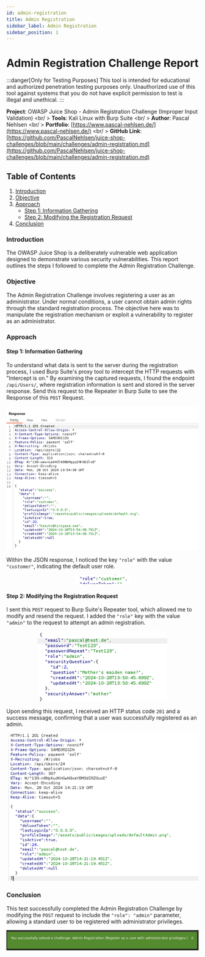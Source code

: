 ```yaml
---
id: admin-registration
title: Admin Registration
sidebar_label: Admin Registration
sidebar_position: 1
---
```


# Admin Registration Challenge Report

:::danger[Only for Testing Purposes]
This tool is intended for educational and authorized penetration testing purposes only. Unauthorized use of this tool against systems that you do not have explicit permission to test is illegal and unethical.
:::

**Project**: OWASP Juice Shop - Admin Registration Challenge (Improper Input Validation) <br/ >
**Tools**: Kali Linux with Burp Suite <br/ >
**Author**: Pascal Nehlsen <br/ >
**Portfolio**: [https://www.pascal-nehlsen.de/](https://www.pascal-nehlsen.de/) <br/ >
**GitHub Link**: [https://github.com/PascalNehlsen/juice-shop-challenges/blob/main/challenges/admin-registration.md](https://github.com/PascalNehlsen/juice-shop-challenges/blob/main/challenges/admin-registration.md)

## Table of Contents

1. [Introduction](#Introduction)
2. [Objective](#Objective)
3. [Approach](#Approach)
   - [Step 1: Information Gathering](#step-1-information-gathering)
   - [Step 2: Modifying the Registration Request](#step-2-modifying-the-registration-request)
4. [Conclusion](#Conclusion)

### Introduction

The OWASP Juice Shop is a deliberately vulnerable web application designed to demonstrate various security vulnerabilities. This report outlines the steps I followed to complete the Admin Registration Challenge.

### Objective

The Admin Registration Challenge involves registering a user as an administrator. Under normal conditions, a user cannot obtain admin rights through the standard registration process. The objective here was to manipulate the registration mechanism or exploit a vulnerability to register as an administrator.

### Approach

#### Step 1: Information Gathering

To understand what data is sent to the server during the registration process, I used Burp Suite's proxy tool to intercept the HTTP requests with "Intercept is on." By examining the captured requests, I found the endpoint `/api/Users/`, where registration information is sent and stored in the server response. Send this request to the Repeater in Burp Suite to see the Response of this `POST` Request.

<div align="center">

![Information Gathering](../../../assets/images/juice-shop/admin-registration/information.png)

</div>

Within the JSON response, I noticed the key `"role"` with the value `"customer"`, indicating the default user role.

<div align="center">

![User Role](../../../assets/images/juice-shop/admin-registration/role.png)

</div>

#### Step 2: Modifying the Registration Request

I sent this `POST` request to Burp Suite's Repeater tool, which allowed me to modify and resend the request. I added the `"role"` key with the value `"admin"` to the request to attempt an admin registration.

<div align="center">

![Post Request](../../../assets/images/juice-shop/admin-registration/post-request.png)

</div>

Upon sending this request, I received an HTTP status code `201` and a success message, confirming that a user was successfully registered as an admin.

<div align="center">

![Result](../../../assets/images/juice-shop/admin-registration/result.png)

</div>

### Conclusion

This test successfully completed the Admin Registration Challenge by modifying the `POST` request to include the `"role": "admin"` parameter, allowing a standard user to be registered with administrator privileges.

<div align="center">

![Challenge Accepted](../../../assets/images/juice-shop/admin-registration/challenge-accept.png)

</div>
